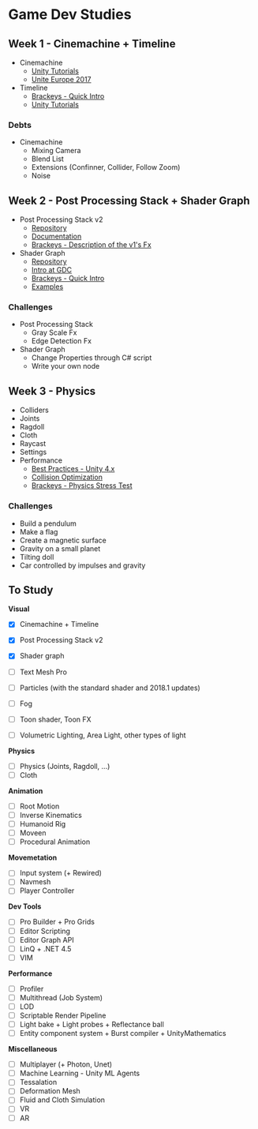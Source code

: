 # Game Dev Studies


## Week 1 - Cinemachine + Timeline

- Cinemachine
    - [Unity Tutorials](https://unity3d.com/learn/tutorials/topics/animation/using-cinemachine-getting-started)
    - [Unite Europe 2017](https://www.youtube.com/watch?v=r1SkOoJJRAA)
- Timeline
    - [Brackeys - Quick Intro](https://www.youtube.com/watch?v=G_uBFM3YUF4)
    - [Unity Tutorials](https://unity3d.com/learn/tutorials/topics/animation/using-timeline-overview)

### Debts

- Cinemachine
    - Mixing Camera
    - Blend List
    - Extensions (Confinner, Collider, Follow Zoom)
    - Noise

## Week 2 - Post Processing Stack + Shader Graph

- Post Processing Stack v2
    - [Repository](https://github.com/Unity-Technologies/PostProcessing/tree/v2)
    - [Documentation](https://github.com/Unity-Technologies/PostProcessing/wiki/Quick-start)
    - [Brackeys - Description of the v1's Fx](https://www.youtube.com/watch?v=a0OQvWAPeuo)
- Shader Graph
    - [Repository](https://github.com/Unity-Technologies/ShaderGraph)
    - [Intro at GDC](https://www.youtube.com/watch?v=NsWNRLD-FEI)
    - [Brackeys - Quick Intro](https://www.youtube.com/watch?v=Ar9eIn4z6XE)
    - [Examples](https://github.com/UnityTechnologies/ShaderGraph_ExampleLibrary)

### Challenges

- Post Processing Stack
    - Gray Scale Fx
    - Edge Detection Fx
- Shader Graph
    - Change Properties through C# script
    - Write your own node

## Week 3 - Physics
- Colliders
- Joints
- Ragdoll
- Cloth
- Raycast
- Settings
- Performance
    - [Best Practices - Unity 4.x](https://unity3d.com/learn/tutorials/topics/physics/physics-best-practices)
    - [Collision Optimization](https://blogs.unity3d.com/2017/07/26/spotlight-team-best-practices-collision-performance-optimization/)
    - [Brackeys - Physics Stress Test](https://www.youtube.com/watch?v=8zo5a_QvJtk)

### Challenges
- Build a pendulum
- Make a flag
- Create a magnetic surface
- Gravity on a small planet
- Tilting doll
- Car controlled by impulses and gravity

## To Study

**Visual**
- [x] Cinemachine + Timeline
- [x] Post Processing Stack v2
- [x] Shader graph
- [ ] Text Mesh Pro
- [ ] Particles (with the standard shader and 2018.1 updates)
- [ ] Fog
- [ ] Toon shader, Toon FX
- [ ] Volumetric Lighting, Area Light, other types of light


**Physics**
- [ ] Physics (Joints, Ragdoll, ...)
- [ ] Cloth

**Animation**
- [ ] Root Motion
- [ ] Inverse Kinematics
- [ ] Humanoid Rig
- [ ] Moveen
- [ ] Procedural Animation

**Movemetation**
- [ ] Input system (+ Rewired)
- [ ] Navmesh
- [ ] Player Controller

**Dev Tools**
- [ ] Pro Builder + Pro Grids
- [ ] Editor Scripting
- [ ] Editor Graph API
- [ ] LinQ + .NET 4.5
- [ ] VIM

**Performance**
- [ ] Profiler
- [ ] Multithread (Job System)
- [ ] LOD
- [ ] Scriptable Render Pipeline
- [ ] Light bake + Light probes + Reflectance ball
- [ ] Entity component system + Burst compiler + UnityMathematics

**Miscellaneous**
- [ ] Multiplayer (+ Photon, Unet)
- [ ] Machine Learning - Unity ML Agents
- [ ] Tessalation
- [ ] Deformation Mesh
- [ ] Fluid and Cloth Simulation
- [ ] VR
- [ ] AR
